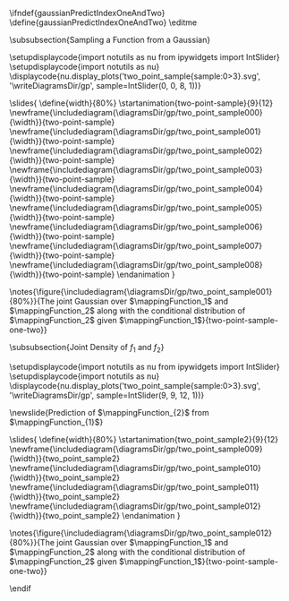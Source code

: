 \ifndef{gaussianPredictIndexOneAndTwo}
\define{gaussianPredictIndexOneAndTwo}
\editme

\subsubsection{Sampling a Function from a Gaussian}

\setupdisplaycode{import notutils as nu
from ipywidgets import IntSlider}
\setupdisplaycode{import notutils as nu}
\displaycode{nu.display_plots('two_point_sample{sample:0>3}.svg', 
                            '\writeDiagramsDir/gp', 
							sample=IntSlider(0, 0, 8, 1))}

\slides{
\define{width}{80%}
\startanimation{two-point-sample}{9}{12}
\newframe{\includediagram{\diagramsDir/gp/two_point_sample000}{\width}}{two-point-sample}
\newframe{\includediagram{\diagramsDir/gp/two_point_sample001}{\width}}{two-point-sample}
\newframe{\includediagram{\diagramsDir/gp/two_point_sample002}{\width}}{two-point-sample}
\newframe{\includediagram{\diagramsDir/gp/two_point_sample003}{\width}}{two-point-sample}
\newframe{\includediagram{\diagramsDir/gp/two_point_sample004}{\width}}{two-point-sample}
\newframe{\includediagram{\diagramsDir/gp/two_point_sample005}{\width}}{two-point-sample}
\newframe{\includediagram{\diagramsDir/gp/two_point_sample006}{\width}}{two-point-sample}
\newframe{\includediagram{\diagramsDir/gp/two_point_sample007}{\width}}{two-point-sample}
\newframe{\includediagram{\diagramsDir/gp/two_point_sample008}{\width}}{two-point-sample}
\endanimation
}

\notes{\figure{\includediagram{\diagramsDir/gp/two_point_sample001}{80%}}{The joint Gaussian over $\mappingFunction_1$ and $\mappingFunction_2$ along with the conditional distribution of $\mappingFunction_2$ given $\mappingFunction_1$}{two-point-sample-one-two}}


\subsubsection{Joint Density of $f_1$ and $f_2$}

\setupdisplaycode{import notutils as nu
from ipywidgets import IntSlider}
\setupdisplaycode{import notutils as nu}
\displaycode{nu.display_plots('two_point_sample{sample:0>3}.svg', 
                            '\writeDiagramsDir/gp', 
							sample=IntSlider(9, 9, 12, 1))}

\newslide{Prediction of $\mappingFunction_{2}$ from $\mappingFunction_{1}$}

\slides{
\define{width}{80%}
\startanimation{two_point_sample2}{9}{12}
\newframe{\includediagram{\diagramsDir/gp/two_point_sample009}{\width}}{two_point_sample2}
\newframe{\includediagram{\diagramsDir/gp/two_point_sample010}{\width}}{two_point_sample2}
\newframe{\includediagram{\diagramsDir/gp/two_point_sample011}{\width}}{two_point_sample2}
\newframe{\includediagram{\diagramsDir/gp/two_point_sample012}{\width}}{two_point_sample2}
\endanimation
}

\notes{\figure{\includediagram{\diagramsDir/gp/two_point_sample012}{80%}}{The joint Gaussian over $\mappingFunction_1$ and $\mappingFunction_2$ along with the conditional distribution of $\mappingFunction_2$ given $\mappingFunction_1$}{two-point-sample-one-two}}

\endif
